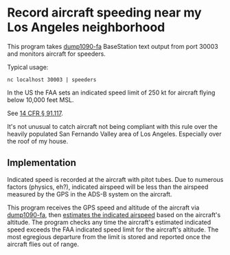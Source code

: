 # Record aircraft speeding near my Los Angeles neighborhood

This program takes [dump1090-fa](https://github.com/flightaware/dump1090)
BaseStation text output from port 30003 and monitors aircraft for
speeders.

Typical usage:

```shell
nc localhost 30003 | speeders
```

In the US the FAA sets an indicated speed limit of 250 kt for aircraft
flying below 10,000 feet MSL.

See [14 CFR § 91.117](https://www.law.cornell.edu/cfr/text/14/91.117).

It's not unusual to catch aircraft not being compliant with this rule
over the heavily populated San Fernando Valley area of Los Angeles.
Especially over the roof of my house.

## Implementation

Indicated speed is recorded at the aircraft with pitot tubes. Due to
numerous factors (physics, eh?), indicated airspeed will be less than
the airspeed measured by the GPS in the ADS-B system on the aircraft.

This program receives the GPS speed and altitude of the aircraft via
[dump1090-fa](https://github.com/flightaware/dump1090), then
[estimates the indicated airspeed](https://aviation.stackexchange.com/a/64251)
based on the aircraft's altitude. The program checks any time the aircraft's
estimated indicated speed exceeds the FAA indicated speed limit for the
aircraft's altitude. The most egregious departure from the limit is stored
and reported once the aircraft flies out of range.